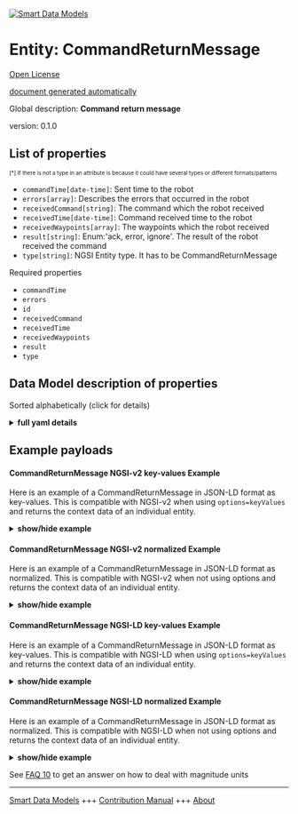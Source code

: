 <!-- 10-Header -->    
[![Smart Data Models](https://smartdatamodels.org/wp-content/uploads/2022/01/SmartDataModels_logo.png "Logo")](https://smartdatamodels.org)    
Entity: CommandReturnMessage    
============================<!-- /10-Header -->    
<!-- 15-License -->    
[Open License](https://github.com/smart-data-models//dataModel.AutonomousMobileRobot/blob/master/CommandReturnMessage/LICENSE.md)    
[document generated automatically](https://docs.google.com/presentation/d/e/2PACX-1vTs-Ng5dIAwkg91oTTUdt8ua7woBXhPnwavZ0FxgR8BsAI_Ek3C5q97Nd94HS8KhP-r_quD4H0fgyt3/pub?start=false&loop=false&delayms=3000#slide=id.gb715ace035_0_60)    
<!-- /15-License -->    
<!-- 20-Description -->    
Global description: **Command return message**    
version: 0.1.0    
<!-- /20-Description -->    
<!-- 30-PropertiesList -->    
## List of properties    
<sup><sub>[*] If there is not a type in an attribute is because it could have several types or different formats/patterns</sub></sup>    
- `commandTime[date-time]`: Sent time to the robot  - `errors[array]`: Describes the errors that occurred in the robot  - `receivedCommand[string]`: The command which the robot received  - `receivedTime[date-time]`: Command received time to the robot  - `receivedWaypoints[array]`: The waypoints which the robot received  - `result[string]`: Enum:'ack, error, ignore'. The result of the robot received the command  - `type[string]`: NGSI Entity type. It has to be CommandReturnMessage  <!-- /30-PropertiesList -->    
<!-- 35-RequiredProperties -->    
Required properties    
- `commandTime`  - `errors`  - `id`  - `receivedCommand`  - `receivedTime`  - `receivedWaypoints`  - `result`  - `type`  <!-- /35-RequiredProperties -->    
<!-- 40-RequiredProperties -->    
<!-- /40-RequiredProperties -->    
<!-- 50-DataModelHeader -->    
## Data Model description of properties    
Sorted alphabetically (click for details)    
<!-- /50-DataModelHeader -->    
<!-- 60-ModelYaml -->    
<details><summary><strong>full yaml details</strong></summary>      
```yaml    
CommandReturnMessage:      
  description: Command return message      
  properties:      
    commandTime:      
      description: Sent time to the robot      
      format: date-time      
      type: string      
      x-ngsi:      
        type: Property      
    errors:      
      description: Describes the errors that occurred in the robot      
      items:      
        type: string      
      type: array      
      x-ngsi:      
        type: Property      
    receivedCommand:      
      description: The command which the robot received      
      type: string      
      x-ngsi:      
        type: Property      
    receivedTime:      
      description: Command received time to the robot      
      format: date-time      
      type: string      
      x-ngsi:      
        type: Property      
    receivedWaypoints:      
      description: The waypoints which the robot received      
      items:      
        additionalProperties: false      
        properties:      
          geographicPoint:      
            additionalProperties: true      
            description: Point in geographic coordinates      
            properties:      
              altitude:      
                default: 0.0      
                description: Simple coordinate of a point      
                type: number      
                x-ngsi:      
                  type: Property      
              latitude:      
                allOf:      
                  - default: 0.0      
                    description: Simple coordinate of a point      
                    type: number      
                    x-ngsi:      
                      type: Property      
                  - maximum: 90      
                    minimum: -90      
              longitude:      
                allOf:      
                  - default: 0.0      
                    description: Simple coordinate of a point      
                    type: number      
                    x-ngsi:      
                      type: Property      
                  - maximum: 180      
                    minimum: -180      
            required:      
              - latitude      
              - longitude      
              - altitude      
            type: object      
            x-ngsi:      
              type: Property      
          mapId:      
            description: Map ID      
            type: string      
            x-ngsi:      
              type: Property      
          orientation2D:      
            additionalProperties: true      
            description: 2D Angle of an element      
            properties:      
              theta:      
                default: 0.0      
                description: Simple measurement of an angle      
                type: number      
                x-ngsi:      
                  type: Property      
            required:      
              - theta      
            type: object      
            x-ngsi:      
              type: Property      
          orientation3D:      
            additionalProperties: true      
            description: 3D Angles of an element      
            properties:      
              pitch:      
                default: 0.0      
                description: Simple measurement of an angle      
                type: number      
                x-ngsi:      
                  type: Property      
              roll:      
                default: 0.0      
                description: Simple measurement of an angle      
                type: number      
                x-ngsi:      
                  type: Property      
              yaw:      
                default: 0.0      
                description: Simple measurement of an angle      
                type: number      
                x-ngsi:      
                  type: Property      
            required:      
              - roll      
              - pitch      
              - yaw      
            type: object      
            x-ngsi:      
              type: Property      
          point2D:      
            additionalProperties: true      
            description: Point in 2D as a two simple coordinates x and y      
            properties:      
              x:      
                default: 0.0      
                description: Simple coordinate of a point      
                type: number      
                x-ngsi:      
                  type: Property      
              y:      
                default: 0.0      
                description: Simple coordinate of a point      
                type: number      
                x-ngsi:      
                  type: Property      
            required:      
              - x      
              - y      
            type: object      
            x-ngsi:      
              type: Property      
          point3D:      
            additionalProperties: true      
            description: 'Point in 3D as a three simple coordinates x, y and z'      
            properties:      
              x:      
                default: 0.0      
                description: Simple coordinate of a point      
                type: number      
                x-ngsi:      
                  type: Property      
              y:      
                default: 0.0      
                description: Simple coordinate of a point      
                type: number      
                x-ngsi:      
                  type: Property      
              z:      
                default: 0.0      
                description: Simple coordinate of a point      
                type: number      
                x-ngsi:      
                  type: Property      
            required:      
              - x      
              - y      
              - z      
            type: object      
            x-ngsi:      
              type: Property      
          speed:      
            description: 'Robot speed between coordinates of waypoints[m/s]'      
            type: number      
            x-ngsi:      
              type: Property      
        type: object      
      type: array      
      x-ngsi:      
        type: Property      
    result:      
      description: 'Enum:''ack, error, ignore''. The result of the robot received the command'      
      enum:      
        - ack      
        - ignore      
        - error      
      type: string      
      x-ngsi:      
        type: Property      
    type:      
      description: NGSI Entity type. It has to be CommandReturnMessage      
      enum:      
        - CommandReturnMessage      
      type: string      
      x-ngsi:      
        type: Property      
  required:      
    - id      
    - type      
    - commandTime      
    - receivedTime      
    - receivedCommand      
    - receivedWaypoints      
    - result      
    - errors      
  type: object      
  x-derived-from: ""      
  x-disclaimer: 'Redistribution and use in source and binary forms, with or without modification, are permitted  provided that the license conditions are met. Copyleft (c) 2022 Contributors to Smart Data Models Program'      
  x-license-url: https://github.com/smart-data-models/dataModel.AutonomousMobileRobot/blob/master/CommandReturnMessage/LICENSE.md      
  x-model-schema: https://smart-data-models.github.io/dataModel.AutonomousMobileRobot/CommandReturnMessage/schema.json      
  x-model-tags: ""      
  x-version: 0.1.0      
```    
</details>      
<!-- /60-ModelYaml -->    
<!-- 70-MiddleNotes -->    
<!-- /70-MiddleNotes -->    
<!-- 80-Examples -->    
## Example payloads      
#### CommandReturnMessage NGSI-v2 key-values Example      
Here is an example of a CommandReturnMessage in JSON-LD format as key-values. This is compatible with NGSI-v2 when  using `options=keyValues` and returns the context data of an individual entity.    
<details><summary><strong>show/hide example</strong></summary>      
```json  
{  
  "id": "Robot:Mega_rover:01",  
  "type": "CommandReturnMessage",  
  "commandTime": "2019-06-07T08:39:42.921+09:00",  
  "receivedTime": "2019-06-07T08:39:40.064+09:00",  
  "receivedCommand": "navi",  
  "receivedWaypoints": [  
    {  
      "point2D": {  
        "x": 0.503,  
        "y": 0.0  
      }  
    },  
    {  
      "point2D": {  
        "x": 3.411,  
        "y": 0.0  
      }  
    },  
    {  
      "point2D": {  
        "x": 3.411,  
        "y": 2.81  
      },  
      "orientation2D": {  
        "theta": 0.0  
      }  
    }  
  ],  
  "result": "ack",  
  "errors": [  
    ""  
  ]  
}  
```  
</details>    
#### CommandReturnMessage NGSI-v2 normalized Example      
Here is an example of a CommandReturnMessage in JSON-LD format as normalized. This is compatible with NGSI-v2 when not using options and returns the context data of an individual entity.    
<details><summary><strong>show/hide example</strong></summary>      
```json  
{  
  "id": "Robot:Mega_rover:01",  
  "type": "CommandReturnMessage",  
  "commandTime": {  
    "type": "DateTime",  
    "value": "2019-06-07T08:39:42.921+09:00"  
  },  
  "receivedTime": {  
    "type": "DateTime",  
    "value": "2019-06-07T08:39:40.064+09:00"  
  },  
  "receivedCommand": {  
    "type": "Text",  
    "value": "navi"  
  },  
  "receivedWaypoints": {  
    "type": "StructuredValue",  
    "value": [  
      {  
        "point2D": {  
          "x": 0.503,  
          "y": 0.0  
        }  
      },  
      {  
        "point2D": {  
          "x": 3.411,  
          "y": 0.0  
        }  
      },  
      {  
        "point2D": {  
          "x": 3.411,  
          "y": 2.81  
        },  
        "orientation2D": {  
          "theta": 0.0  
        }  
      }  
    ]  
  },  
  "result": {  
    "type": "Text",  
    "value": "ack"  
  },  
  "errors": {  
    "type": "StructuredValue",  
    "value": [  
      ""  
    ]  
  }  
}  
```  
</details>    
#### CommandReturnMessage NGSI-LD key-values Example      
Here is an example of a CommandReturnMessage in JSON-LD format as key-values. This is compatible with NGSI-LD when  using `options=keyValues` and returns the context data of an individual entity.    
<details><summary><strong>show/hide example</strong></summary>      
```json  
{  
  "id": "urn:ngsi-ld:Robot:Mega_rover:01",  
  "type": "CommandReturnMessage",  
  "commandTime": "2019-06-07T08:39:42.921+09:00",  
  "receivedTime": "2019-06-07T08:39:40.064+09:00",  
  "receivedCommand": "navi",  
  "receivedWaypoints": [  
    {  
      "point2D": {  
        "x": 0.503,  
        "y": 0.0  
      }  
    },  
    {  
      "point2D": {  
        "x": 3.411,  
        "y": 0.0  
      }  
    },  
    {  
      "point2D": {  
        "x": 3.411,  
        "y": 2.81  
      },  
      "orientation2D": {  
        "theta": 0.0  
      }  
    }  
  ],  
  "result": "ack",  
  "errors": [  
    ""  
  ],  
  "@context": [  
    "https://raw.githubusercontent.com/smart-data-models/dataModel.AutonomousMobileRobot/master/context.jsonld"  
  ]  
}  
```  
</details>    
#### CommandReturnMessage NGSI-LD normalized Example      
Here is an example of a CommandReturnMessage in JSON-LD format as normalized. This is compatible with NGSI-LD when not using options and returns the context data of an individual entity.    
<details><summary><strong>show/hide example</strong></summary>      
```json  
{  
  "id": "urn:ngsi-ld:Robot:Mega_rover:01",  
  "type": "CommandReturnMessage",  
  "commandTime": {  
    "type": "Property",  
    "value": {  
      "@type": "Date-Time",  
      "@value": "2019-06-07T08:39:42.921+09:00"  
    }  
  },  
  "receivedTime": {  
    "type": "Property",  
    "value": {  
      "@type": "Date-Time",  
      "@value": "2019-06-07T08:39:40.064+09:00"  
    }  
  },  
  "receivedCommand": {  
    "type": "Property",  
    "value": "navi"  
  },  
  "receivedWaypoints": {  
    "type": "Property",  
    "value": [  
      {  
        "point2D": {  
          "x": 0.503,  
          "y": 0.0  
        }  
      },  
      {  
        "point2D": {  
          "x": 3.411,  
          "y": 0.0  
        }  
      },  
      {  
        "point2D": {  
          "x": 3.411,  
          "y": 2.81  
        },  
        "orientation2D": {  
          "theta": 0.0  
        }  
      }  
    ]  
  },  
  "result": {  
    "type": "Property",  
    "value": "ack"  
  },  
  "errors": {  
    "type": "Property",  
    "value": [  
      ""  
    ]  
  },  
  "@context": [  
    "https://raw.githubusercontent.com/smart-data-models/dataModel.AutonomousMobileRobot/master/context.jsonld"  
  ]  
}  
```  
</details><!-- /80-Examples -->    
<!-- 90-FooterNotes -->    
<!-- /90-FooterNotes -->    
<!-- 95-Units -->    
See [FAQ 10](https://smartdatamodels.org/index.php/faqs/) to get an answer on how to deal with magnitude units    
<!-- /95-Units -->    
<!-- 97-LastFooter -->    
---    
[Smart Data Models](https://smartdatamodels.org) +++ [Contribution Manual](https://bit.ly/contribution_manual) +++ [About](https://bit.ly/Introduction_SDM)<!-- /97-LastFooter -->    

